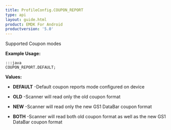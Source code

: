 ```yaml
---
title: ProfileConfig.COUPON_REPORT
type: api
layout: guide.html
product: EMDK For Android
productversion: '5.0'
---
```



Supported Coupon modes 
 
 

**Example Usage:**
	
	:::java	
	COUPON_REPORT.DEFAULT;


**Values:**

* **DEFAULT** -Default coupon reports mode configured on device

* **OLD** -Scanner will read only the old coupon format

* **NEW** -Scanner will read only the new GS1 DataBar coupon format

* **BOTH** -Scanner will read both old coupon format as well as the new GS1 DataBar coupon format





